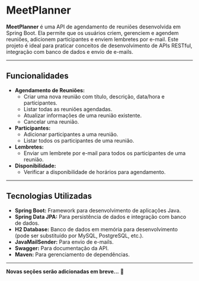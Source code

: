 # MeetPlanner

**MeetPlanner** é uma API de agendamento de reuniões desenvolvida em Spring Boot. Ela permite que os usuários criem, gerenciem e agendem reuniões, adicionem participantes e enviem lembretes por e-mail. Este projeto é ideal para praticar conceitos de desenvolvimento de APIs RESTful, integração com banco de dados e envio de e-mails.

---

## Funcionalidades

- **Agendamento de Reuniões:**
  - Criar uma nova reunião com título, descrição, data/hora e participantes.
  - Listar todas as reuniões agendadas.
  - Atualizar informações de uma reunião existente.
  - Cancelar uma reunião.
- **Participantes:**
  - Adicionar participantes a uma reunião.
  - Listar todos os participantes de uma reunião.
- **Lembretes:**
  - Enviar um lembrete por e-mail para todos os participantes de uma reunião.
- **Disponibilidade:**
  - Verificar a disponibilidade de horários para agendamento.

---

## Tecnologias Utilizadas

- **Spring Boot:** Framework para desenvolvimento de aplicações Java.
- **Spring Data JPA:** Para persistência de dados e integração com banco de dados.
- **H2 Database:** Banco de dados em memória para desenvolvimento (pode ser substituído por MySQL, PostgreSQL, etc.).
- **JavaMailSender:** Para envio de e-mails.
- **Swagger:** Para documentação da API.
- **Maven:** Para gerenciamento de dependências.

---

**Novas seções serão adicionadas em breve...** 🚧